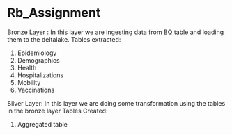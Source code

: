 # Rb_Assignment
Bronze Layer : In this layer we are ingesting data from BQ table and loading them to the deltalake.
Tables extracted:
1. 	Epidemiology
2. 	Demographics
3. 	Health
4. 	Hospitalizations
5. 	Mobility
6. 	Vaccinations

Silver Layer: In this layer we are doing some transformation using the tables in the bronze layer
Tables Created:
1. Aggregated table
